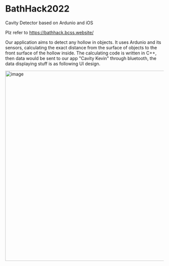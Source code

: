 # BathHack2022
Cavity Detector based on Ardunio and iOS

Plz refer to https://bathhack.bcss.website/

Our application aims to detect any hollow in objects. It uses Ardunio and its sensors, calculating the exact distance from the surface of objects to the front surface of the hollow inside. The calculating code is written in C++, then data would be sent to our app "Cavity Kevin" through bluetooth, the data displaying stuff is as following UI design.

<img width="604" alt="image" src="https://user-images.githubusercontent.com/22444562/169373822-c719f41f-6622-4310-a988-ad5dd028a5d1.png">

